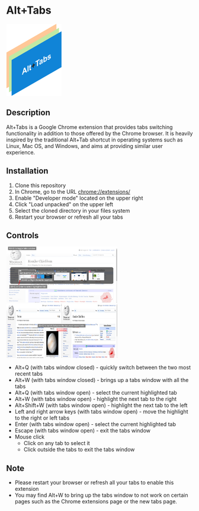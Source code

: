# Alt+Tabs
<img src="image/../images/logo.png" alt="drawing" width="150"/>

## Description
Alt+Tabs is a Google Chrome extension that provides tabs switching functionality in addition to those offered by the Chrome browser. It is heavily inspired by the traditional Alt+Tab shortcut in operating systems such as Linux, Mac OS, and Windows, and aims at providing similar user experience.

## Installation
1. Clone this repository
2. In Chrome, go to the URL [chrome://extensions/](chrome://extensions/)
3. Enable "Developer mode" located on the upper right
4. Click "Load unpacked" on the upper left
5. Select the cloned directory in your files system
6. Restart your browser or refresh all your tabs

## Controls
<img src='images/showcase_image_1.png' alt="showcase image 1" width="300"/> <img src='images/showcase_image_2.png' alt="showcase image 2" width="300"/>
- Alt+Q (with tabs window closed) - quickly switch between the two most recent tabs
- Alt+W (with tabs window closed) - brings up a tabs window with all the tabs
- Alt+Q (with tabs window open) - select the current highlighted tab
- Alt+W (with tabs window open) - highlight the next tab to the right
- Alt+Shift+W (with tabs window open) - highlight the next tab to the left
- Left and right arrow keys (with tabs window open) - move the highlight to the right or left tabs
- Enter (with tabs window open) - select the current highlighted tab
- Escape (with tabs window open) - exit the tabs window
- Mouse click
  - Click on any tab to select it
  - Click outside the tabs to exit the tabs window

## Note
- Please restart your browser or refresh all your tabs to enable this extension
- You may find Alt+W to bring up the tabs window to not work on certain pages such as the Chrome extensions page or the new tabs page.


